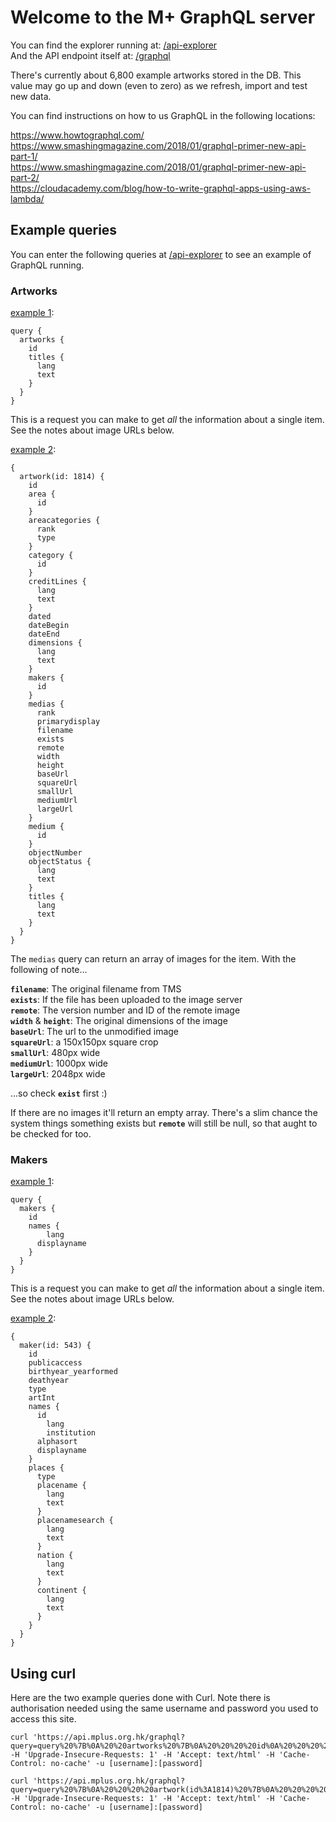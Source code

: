 # Welcome to the M+ GraphQL server

You can find the explorer running at: [/api-explorer](/api-explorer)  
And the API endpoint itself at: [/graphql](/graphql)

There's currently about 6,800 example artworks stored in the DB. This value may go up and down (even to zero) as we refresh, import and test new data.

You can find instructions on how to us GraphQL in the following locations:

https://www.howtographql.com/  
https://www.smashingmagazine.com/2018/01/graphql-primer-new-api-part-1/  
https://www.smashingmagazine.com/2018/01/graphql-primer-new-api-part-2/  
https://cloudacademy.com/blog/how-to-write-graphql-apps-using-aws-lambda/

## Example queries

You can enter the following queries at [/api-explorer](/api-explorer) to see an example of GraphQL running.

### Artworks

[example 1](/api-explorer?query=query%20%7B%0A%20%20artworks%20%7B%0A%20%20%20%20id%0A%20%20%20%20titles%20%7B%0A%20%20%20%20%20%20lang%0A%20%20%20%20%20%20text%0A%20%20%20%20%7D%0A%20%20%7D%0A%7D):

```
query {
  artworks {
    id
    titles {
      lang
      text
    }
  }
}
```

This is a request you can make to get _all_ the information about a single item. See the notes about image URLs below.

[example 2](/api-explorer?query=%7B%0D%0A%20%20artwork%28id%3A%201814%29%20%7B%0D%0A%20%20%20%20id%0D%0A%20%20%20%20area%20%7B%0D%0A%20%20%20%20%20%20id%0D%0A%20%20%20%20%7D%0D%0A%20%20%20%20areacategories%20%7B%0D%0A%20%20%20%20%20%20rank%0D%0A%20%20%20%20%20%20type%0D%0A%20%20%20%20%7D%0D%0A%20%20%20%20category%20%7B%0D%0A%20%20%20%20%20%20id%0D%0A%20%20%20%20%7D%0D%0A%20%20%20%20creditLines%20%7B%0D%0A%20%20%20%20%20%20lang%0D%0A%20%20%20%20%20%20text%0D%0A%20%20%20%20%7D%0D%0A%20%20%20%20dated%0D%0A%20%20%20%20dateBegin%0D%0A%20%20%20%20dateEnd%0D%0A%20%20%20%20dimensions%20%7B%0D%0A%20%20%20%20%20%20lang%0D%0A%20%20%20%20%20%20text%0D%0A%20%20%20%20%7D%0D%0A%20%20%20%20makers%20%7B%0D%0A%20%20%20%20%20%20id%0D%0A%20%20%20%20%7D%0D%0A%20%20%20%20medias%20%7B%0D%0A%20%20%20%20%20%20rank%0D%0A%20%20%20%20%20%20primarydisplay%0D%0A%20%20%20%20%20%20filename%0D%0A%20%20%20%20%20%20exists%0D%0A%20%20%20%20%20%20remote%0D%0A%20%20%20%20%20%20width%0D%0A%20%20%20%20%20%20height%0D%0A%20%20%20%20%20%20baseUrl%0D%0A%20%20%20%20%20%20squareUrl%0D%0A%20%20%20%20%20%20smallUrl%0D%0A%20%20%20%20%20%20mediumUrl%0D%0A%20%20%20%20%20%20largeUrl%0D%0A%20%20%20%20%7D%0D%0A%20%20%20%20medium%20%7B%0D%0A%20%20%20%20%20%20id%0D%0A%20%20%20%20%7D%0D%0A%20%20%20%20objectNumber%0D%0A%20%20%20%20objectStatus%20%7B%0D%0A%20%20%20%20%20%20lang%0D%0A%20%20%20%20%20%20text%0D%0A%20%20%20%20%7D%0D%0A%20%20%20%20titles%20%7B%0D%0A%20%20%20%20%20%20lang%0D%0A%20%20%20%20%20%20text%0D%0A%20%20%20%20%7D%0D%0A%20%20%7D%0D%0A%7D):

```
{
  artwork(id: 1814) {
    id
    area {
      id
    }
    areacategories {
      rank
      type
    }
    category {
      id
    }
    creditLines {
      lang
      text
    }
    dated
    dateBegin
    dateEnd
    dimensions {
      lang
      text
    }
    makers {
      id
    }
    medias {
      rank
      primarydisplay
      filename
      exists
      remote
      width
      height
      baseUrl
      squareUrl
      smallUrl
      mediumUrl
      largeUrl
    }
    medium {
      id
    }
    objectNumber
    objectStatus {
      lang
      text
    }
    titles {
      lang
      text
    }
  }
}
```

The `medias` query can return an array of images for the item. With the following of note...

**`filename`**: The original filename from TMS  
**`exists`**: If the file has been uploaded to the image server  
**`remote`**: The version number and ID of the remote image  
**`width`** & **`height`**: The original dimensions of the image  
**`baseUrl`**: The url to the unmodified image  
**`squareUrl`**: a 150x150px square crop  
**`smallUrl`**: 480px wide  
**`mediumUrl`**: 1000px wide  
**`largeUrl`**: 2048px wide

...so check **`exist`** first :)

If there are no images it'll return an empty array. There's a slim chance the system things something exists but **`remote`** will still be null, so that aught to be checked for too.

### Makers

[example 1](/api-explorer?query=query%20%7B%0A%20%20makers%20%7B%0A%20%20%20%20id%0A%20%20%20%20names%20%7B%0A%20%20%20%20%20%20%20%20lang%0A%20%20%20%20%20%20displayname%0A%20%20%20%20%7D%0A%20%20%7D%0A%7D):

```
query {
  makers {
    id
    names {
    	lang
      displayname
    }
  }
}
```

This is a request you can make to get _all_ the information about a single item. See the notes about image URLs below.

[example 2](/api-explorer?query=%7B%0A%20%20maker%28id%3A%20543%29%20%7B%0A%20%20%20%20id%0A%20%20%20%20publicaccess%0A%20%20%20%20birthyear_yearformed%0A%20%20%20%20deathyear%0A%20%20%20%20type%0A%20%20%20%20artInt%0A%20%20%20%20names%20%7B%0A%20%20%20%20%20%20id%0A%20%20%20%20%20%20%20%20lang%0A%20%20%20%20%20%20%20%20institution%0A%20%20%20%20%20%20alphasort%0A%20%20%20%20%20%20displayname%0A%20%20%20%20%7D%0A%20%20%20%20places%20%7B%0A%20%20%20%20%20%20type%0A%20%20%20%20%20%20placename%20%7B%0A%20%20%20%20%20%20%20%20lang%0A%20%20%20%20%20%20%20%20text%0A%20%20%20%20%20%20%7D%0A%20%20%20%20%20%20placenamesearch%20%7B%0A%20%20%20%20%20%20%20%20lang%0A%20%20%20%20%20%20%20%20text%0A%20%20%20%20%20%20%7D%0A%20%20%20%20%20%20nation%20%7B%0A%20%20%20%20%20%20%20%20lang%0A%20%20%20%20%20%20%20%20text%0A%20%20%20%20%20%20%7D%0A%20%20%20%20%20%20continent%20%7B%0A%20%20%20%20%20%20%20%20lang%0A%20%20%20%20%20%20%20%20text%0A%20%20%20%20%20%20%7D%0A%20%20%20%20%7D%0A%20%20%7D%0A%7D):

```
{
  maker(id: 543) {
    id
    publicaccess
    birthyear_yearformed
    deathyear
    type
    artInt
    names {
      id
    	lang
    	institution
      alphasort
      displayname
    }
    places {
      type
      placename {
        lang
        text
      }
      placenamesearch {
        lang
        text
      }
      nation {
        lang
        text
      }
      continent {
        lang
        text
      }
    }
  }
}
```

## Using curl

Here are the two example queries done with Curl. Note there is authorisation needed using the same username and password you used to access this site.

```
curl 'https://api.mplus.org.hk/graphql?query=query%20%7B%0A%20%20artworks%20%7B%0A%20%20%20%20id%0A%20%20%20%20titles%20%7B%0A%20%20%20%20%20%20lang%0A%20%20%20%20%20%20text%0A%20%20%20%20%7D%0A%20%20%7D%0A%7D' -H 'Upgrade-Insecure-Requests: 1' -H 'Accept: text/html' -H 'Cache-Control: no-cache' -u [username]:[password]
```

```
curl 'https://api.mplus.org.hk/graphql?query=query%20%7B%0A%20%20%20%20artwork(id%3A1814)%20%7B%0A%20%20%20%20%20%20%20%20id%0A%20%20%20%20%20%20%20%20titles%20%7B%0A%20%20%20%20%20%20%20%20%20%20%20%20lang%0A%20%20%20%20%20%20%20%20%20%20%20%20text%0A%20%20%20%20%20%20%20%20%7D%0A%20%20%20%20%7D%0A%7D' -H 'Upgrade-Insecure-Requests: 1' -H 'Accept: text/html' -H 'Cache-Control: no-cache' -u [username]:[password]
```
